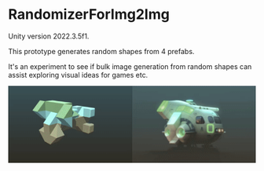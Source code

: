 # RandomizerForImg2Img

Unity version 2022.3.5f1.

This prototype generates random shapes from 4 prefabs.

It's an experiment to see if bulk image generation from random
shapes can assist exploring visual ideas for games etc.

![Alt text](Output.gif?raw=true "Well, hello there.")